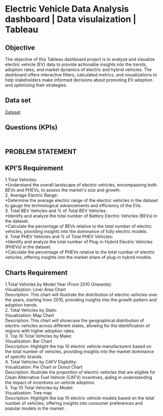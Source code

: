 # Electric Vehicle Data Analysis dashboard | Data visulaization | Tableau
## Objective 
The objective of this Tableau dashboard project is to analyze and visualize electric vehicle (EV) data to provide actionable insights into the trends, adoption rates, and market dynamics of electric and hybrid vehicles. The dashboard offers interactive filters, calculated metrics, and visualizations to help stakeholders make informed decisions about promoting EV adoption and optimizing their strategies.
## Data set
<a href="https://www.kaggle.com/code/deeprajanii/electric-vehicle-analysis/input">Dataset</a>
## Questions (KPIs)
## <br>PROBLEM STATEMENT<br>
## KPI’S Requirement<br>
1.Total Vehicles: 
<br>*Understand the overall landscape of electric vehicles, encompassing both BEVs and PHEVs, to assess the market's size and growth.<br>
2. Average Electric Range:
<br>*Determine the average electric range of the electric vehicles in the dataset to gauge the technological advancements and efficiency of the EVs.<br>
3. Total BEV Vehicles and % of Total BEV Vehicles: 
<br>*Identify and analyze the total number of Battery Electric Vehicles (BEVs) in the dataset.<br>
*Calculate the percentage of BEVs relative to the total number of electric vehicles, providing insights into the dominance of fully electric models.<br>
4. Total PHEV Vehicles and % of Total PHEV Vehicles:
<br>*Identify and analyze the total number of Plug-in Hybrid Electric Vehicles (PHEVs) in the dataset.<br>
*Calculate the percentage of PHEVs relative to the total number of electric vehicles, offering insights into the market share of plug-in hybrid models.
## Charts Requirement
1.Total Vehicles by Model Year (From 2010 Onwards):
<br>Visualization: Line/ Area Chart<br>
Description: This chart will illustrate the distribution of electric vehicles over the years, starting from 2010, providing insights into the growth pattern and adoption trends.<br>
2. Total Vehicles by State:
<br>Visualization: Map Chart<br>
Description: This chart will showcase the geographical distribution of electric vehicles across different states, allowing for the identification of regions with higher adoption rates.<br>
3. Top 10 Total Vehicles by Make:
<br>Visualization: Bar Chart<br>
Description: Highlight the top 10 electric vehicle manufacturers based on the total number of vehicles, providing insights into the market dominance of specific brands.<br>
4. Total Vehicles by CAFV Eligibility:
<br>Visualization: Pie Chart or Donut Chart<br>
Description: Illustrate the proportion of electric vehicles that are eligible for Clean Alternative Fuel Vehicle (CAFV) incentives, aiding in understanding the impact of incentives on vehicle adoption.<br>
5. Top 10 Total Vehicles by Model:
<br>Visualization: Tree map<br>
Description: Highlight the top 10 electric vehicle models based on the total number of vehicles, offering insights into consumer preferences and popular models in the market.



